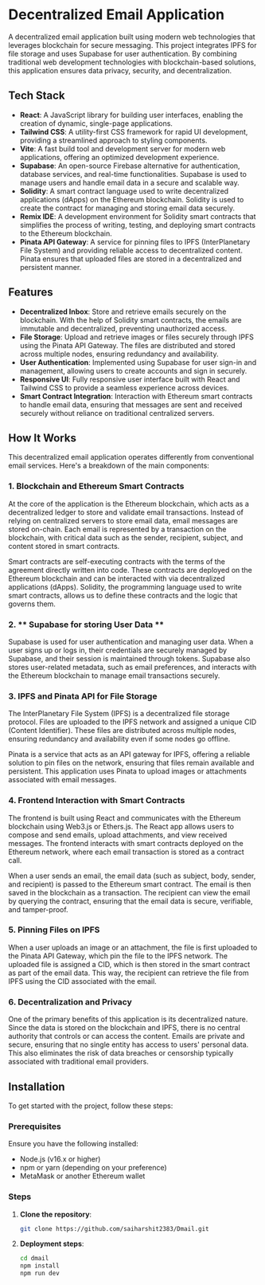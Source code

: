 # Decentralized Email Application

A decentralized email application built using modern web technologies that leverages blockchain for secure messaging. This project integrates IPFS for file storage and uses Supabase for user authentication. By combining traditional web development technologies with blockchain-based solutions, this application ensures data privacy, security, and decentralization.

## Tech Stack

- **React**: A JavaScript library for building user interfaces, enabling the creation of dynamic, single-page applications.
- **Tailwind CSS**: A utility-first CSS framework for rapid UI development, providing a streamlined approach to styling components.
- **Vite**: A fast build tool and development server for modern web applications, offering an optimized development experience.
- **Supabase**: An open-source Firebase alternative for authentication, database services, and real-time functionalities. Supabase is used to manage users and handle email data in a secure and scalable way.
- **Solidity**: A smart contract language used to write decentralized applications (dApps) on the Ethereum blockchain. Solidity is used to create the contract for managing and storing email data securely.
- **Remix IDE**: A development environment for Solidity smart contracts that simplifies the process of writing, testing, and deploying smart contracts to the Ethereum blockchain.
- **Pinata API Gateway**: A service for pinning files to IPFS (InterPlanetary File System) and providing reliable access to decentralized content. Pinata ensures that uploaded files are stored in a decentralized and persistent manner.

## Features

- **Decentralized Inbox**: Store and retrieve emails securely on the blockchain. With the help of Solidity smart contracts, the emails are immutable and decentralized, preventing unauthorized access.
- **File Storage**: Upload and retrieve images or files securely through IPFS using the Pinata API Gateway. The files are distributed and stored across multiple nodes, ensuring redundancy and availability.
- **User Authentication**: Implemented using Supabase for user sign-in and management, allowing users to create accounts and sign in securely.
- **Responsive UI**: Fully responsive user interface built with React and Tailwind CSS to provide a seamless experience across devices.
- **Smart Contract Integration**: Interaction with Ethereum smart contracts to handle email data, ensuring that messages are sent and received securely without reliance on traditional centralized servers.

## How It Works

This decentralized email application operates differently from conventional email services. Here's a breakdown of the main components:

### 1. **Blockchain and Ethereum Smart Contracts**

At the core of the application is the Ethereum blockchain, which acts as a decentralized ledger to store and validate email transactions. Instead of relying on centralized servers to store email data, email messages are stored on-chain. Each email is represented by a transaction on the blockchain, with critical data such as the sender, recipient, subject, and content stored in smart contracts. 

Smart contracts are self-executing contracts with the terms of the agreement directly written into code. These contracts are deployed on the Ethereum blockchain and can be interacted with via decentralized applications (dApps). Solidity, the programming language used to write smart contracts, allows us to define these contracts and the logic that governs them.

### 2. ** Supabase for storing User Data **
Supabase is used for user authentication and managing user data. When a user signs up or logs in, their credentials are securely managed by Supabase, and their session is maintained through tokens. Supabase also stores user-related metadata, such as email preferences, and interacts with the Ethereum blockchain to manage email transactions securely.



### 3. **IPFS and Pinata API for File Storage**

The InterPlanetary File System (IPFS) is a decentralized file storage protocol. Files are uploaded to the IPFS network and assigned a unique CID (Content Identifier). These files are distributed across multiple nodes, ensuring redundancy and availability even if some nodes go offline.

Pinata is a service that acts as an API gateway for IPFS, offering a reliable solution to pin files on the network, ensuring that files remain available and persistent. This application uses Pinata to upload images or attachments associated with email messages.

### 4. **Frontend Interaction with Smart Contracts**

The frontend is built using React and communicates with the Ethereum blockchain using Web3.js or Ethers.js. The React app allows users to compose and send emails, upload attachments, and view received messages. The frontend interacts with smart contracts deployed on the Ethereum network, where each email transaction is stored as a contract call.

When a user sends an email, the email data (such as subject, body, sender, and recipient) is passed to the Ethereum smart contract. The email is then saved in the blockchain as a transaction. The recipient can view the email by querying the contract, ensuring that the email data is secure, verifiable, and tamper-proof.

### 5. **Pinning Files on IPFS**

When a user uploads an image or an attachment, the file is first uploaded to the Pinata API Gateway, which pin the file to the IPFS network. The uploaded file is assigned a CID, which is then stored in the smart contract as part of the email data. This way, the recipient can retrieve the file from IPFS using the CID associated with the email.

### 6. **Decentralization and Privacy**

One of the primary benefits of this application is its decentralized nature. Since the data is stored on the blockchain and IPFS, there is no central authority that controls or can access the content. Emails are private and secure, ensuring that no single entity has access to users' personal data. This also eliminates the risk of data breaches or censorship typically associated with traditional email providers.

## Installation

To get started with the project, follow these steps:

### Prerequisites

Ensure you have the following installed:

- Node.js (v16.x or higher)
- npm or yarn (depending on your preference)
- MetaMask or another Ethereum wallet

### Steps

1. **Clone the repository**:
   ```bash
   git clone https://github.com/saiharshit2383/Dmail.git

2. **Deployment steps**:
    ```bash
    cd dmail
    npm install
    npm run dev
   

